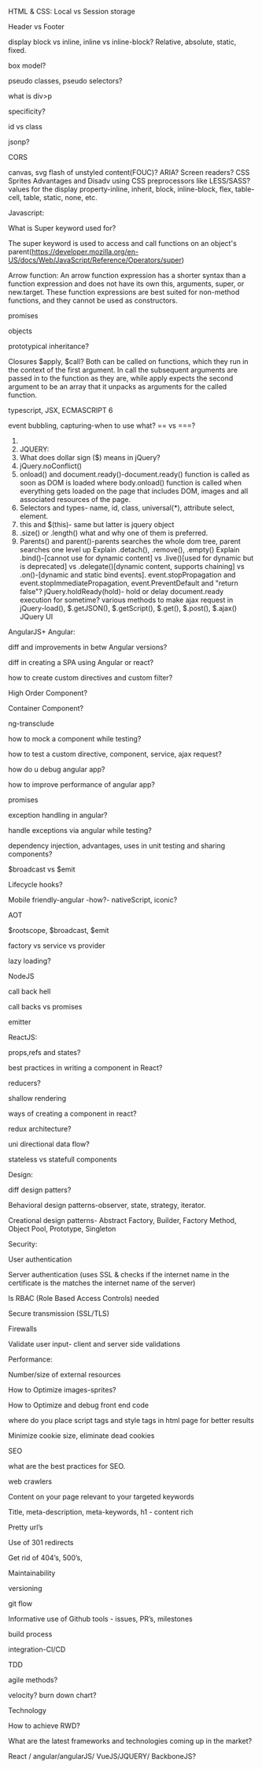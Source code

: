 
HTML & CSS: 
Local vs Session storage

Header vs Footer

display block vs inline, inline vs inline-block?
Relative, absolute, static, fixed.

box model?

pseudo classes, pseudo selectors?

what is div>p

specificity?

id vs class

jsonp?

CORS

canvas, svg
flash of unstyled content(FOUC)?
ARIA? Screen readers?
CSS Sprites
Advantages and Disadv using CSS preprocessors like LESS/SASS?
values for the display property-inline, inherit, block, inline-block, flex, table-cell, table, static, none, etc.




Javascript:

What is Super keyword used for?

The super keyword is used to access and call functions on an object's parent(https://developer.mozilla.org/en-US/docs/Web/JavaScript/Reference/Operators/super)

Arrow function: An arrow function expression has a shorter syntax than a function expression and does not have its own this, arguments, super, or new.target. These function expressions are best suited for non-method functions, and they cannot be used as constructors.

promises

objects

prototypical inheritance?

Closures
$apply, $call? Both can be called on functions, which they run in the context of the first argument. In call the subsequent arguments are passed in to the function as they are, while apply expects the second argument to be an array that it unpacks as arguments for the called function.

typescript, JSX, ECMASCRIPT 6

event bubbling, capturing-when to use what?
== vs ===?

1.	
2.	JQUERY:
3.	What does dollar sign ($) means in jQuery?
4.	jQuery.noConflict()
5.	onload() and document.ready()-document.ready() function is called as soon as DOM is loaded where body.onload() function is called when everything gets loaded on the page that includes DOM, images and all associated resources of the page.
6.	Selectors and types- name, id, class, universal(*), attribute select, element.
7.	this and $(this)- same but latter is jquery object
8.	.size() or .length() what and why one of them is preferred.
9.	Parents() and parent()-parents searches the whole dom tree, parent searches one level up
Explain .detach(), .remove(), .empty()
Explain .bind()-[cannot use for dynamic content] vs .live()[used for dynamic but is deprecated] vs .delegate()[dynamic content, supports chaining] vs .on()-[dynamic and static bind events].
event.stopPropagation and event.stopImmediatePropagation, event.PreventDefault and "return false"?
jQuery.holdReady(hold)- hold or delay document.ready execution for sometime?
various methods to make ajax request in jQuery-load(), $.getJSON(),  $.getScript(), $.get(), $.post(), $.ajax()
JQuery UI




AngularJS+ Angular:

diff and improvements in betw Angular versions?

diff in creating a SPA using Angular or react? 

how to create custom directives and custom filter?

High Order Component?

Container Component?

ng-transclude

how to mock a component while testing?

how to test a custom directive, component, service, ajax request?

how do u debug angular app?

how to improve performance of angular app?

promises

exception handling in angular?

handle exceptions via angular while testing?

dependency injection, advantages, uses in unit testing and sharing components?

$broadcast vs $emit

Lifecycle hooks?

Mobile friendly-angular -how?- nativeScript, iconic?

AOT

$rootscope, $broadcast, $emit

factory vs service vs provider

lazy loading?




NodeJS

call back hell

call backs vs promises

emitter




ReactJS:

props,refs and states?

best practices in writing a component in React?

reducers?

shallow rendering

ways of creating a component in react?

redux architecture?

uni directional data flow?

stateless vs statefull components




Design:

diff design patters?

Behavioral design patterns-observer, state, strategy, iterator.

Creational design patterns- Abstract Factory, Builder, Factory Method, Object Pool, Prototype, Singleton




Security:

User authentication

Server authentication (uses SSL & checks if the internet name in the certificate is the matches the internet name of the server)

Is RBAC (Role Based Access Controls) needed

Secure transmission (SSL/TLS)

Firewalls

Validate user input- client and server side validations




Performance:

Number/size of external resources

How to Optimize images-sprites?

How to Optimize and debug front end code

where do you place script tags and style tags in html page for better results

Minimize cookie size, eliminate dead cookies




SEO

what are the best practices for SEO.

web crawlers

Content on your page relevant to your targeted keywords

Title, meta-description, meta-keywords, h1 - content rich

Pretty url’s

Use of 301 redirects

Get rid of 404’s, 500’s,







Maintainability

versioning

git flow

Informative use of Github tools - issues, PR’s, milestones

build process

integration-CI/CD

TDD

agile methods?

velocity? burn down chart?




Technology

How to achieve RWD? 

What are the latest frameworks and technologies coming up in the market?

React / angular/angularJS/ VueJS/JQUERY/ BackboneJS?

